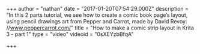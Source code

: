 +++
author = "nathan"
date = "2017-01-20T07:54:29.000Z"
description = "In this 2 parts tutorial, we see how to create a comic book page’s layout, using pencil drawings art from Pepper and Carrot, made by David Revoy: //www.peppercarrot.com/"
title = "How to make a comic strip layout in Krita 3 - part 1"
type = "video"
videoid = "0sXEYzbBfqA"

+++

